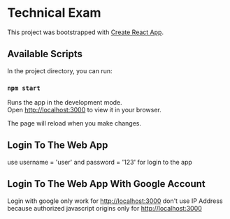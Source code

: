 # Technical Exam

This project was bootstrapped with [Create React App](https://github.com/facebook/create-react-app).

## Available Scripts

In the project directory, you can run:

### `npm start`

Runs the app in the development mode.\
Open [http://localhost:3000](http://localhost:3000) to view it in your browser.

The page will reload when you make changes.

## Login To The Web App
use username = 'user' and password = '123' for login to the app

## Login To The Web App With Google Account

Login with google only work for [http://localhost:3000](http://localhost:3000) don't use IP Address
because authorized javascript origins only for [http://localhost:3000](http://localhost:3000)
